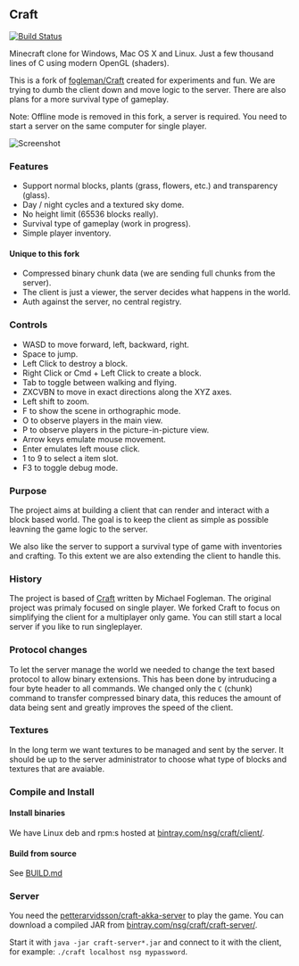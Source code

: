 ## Craft

[![Build Status](https://travis-ci.org/nsg/Craft.svg?branch=master)](https://travis-ci.org/nsg/Craft)

Minecraft clone for Windows, Mac OS X and Linux. Just a few thousand lines of C using modern OpenGL (shaders).

This is a fork of [fogleman/Craft](https://github.com/fogleman/Craft) created for experiments and fun. We are trying to dumb the client down and move logic to the server. There are also plans for a more survival type of gameplay.

Note: Offline mode is removed in this fork, a server is required. You need to start a server on the same computer for single player.

![Screenshot](http://i.imgur.com/MCkqcUY.png)

### Features

* Support normal blocks, plants (grass, flowers, etc.) and transparency (glass).
* Day / night cycles and a textured sky dome.
* No height limit (65536 blocks really).
* Survival type of gameplay (work in progress).
* Simple player inventory.

#### Unique to this fork

* Compressed binary chunk data (we are sending full chunks from the server).
* The client is just a viewer, the server decides what happens in the world.
* Auth against the server, no central registry.

### Controls

- WASD to move forward, left, backward, right.
- Space to jump.
- Left Click to destroy a block.
- Right Click or Cmd + Left Click to create a block.
- Tab to toggle between walking and flying.
- ZXCVBN to move in exact directions along the XYZ axes.
- Left shift to zoom.
- F to show the scene in orthographic mode.
- O to observe players in the main view.
- P to observe players in the picture-in-picture view.
- Arrow keys emulate mouse movement.
- Enter emulates left mouse click.
- 1 to 9 to select a item slot.
- F3 to toggle debug mode.

### Purpose

The project aims at building a client that can render and interact with a block based world. The goal is to keep the client as simple as possible leavning the game logic to the server.

We also like the server to support a survival type of game with inventories and crafting. To this extent we are also extending the client to handle this.

### History

The project is based of [Craft](https://github.com/fogleman/Craft) written by Michael Fogleman. The original project was primaly focused on single player. We forked Craft to focus on simplifying the client for a multiplayer only game. You can still start a local server if you like to run singleplayer.

### Protocol changes

To let the server manage the world we needed to change the text based protocol to allow binary extensions. This has been done by intruducing a four byte header to all commands. We changed only the `C` (chunk) command to transfer compressed binary data, this reduces the amount of data being sent and greatly improves the speed of the client.

### Textures

In the long term we want textures to be managed and sent by the server.  It should be up to the server administrator to choose what type of blocks and textures that are avaiable.

### Compile and Install

#### Install binaries

We have Linux deb and rpm:s hosted at [bintray.com/nsg/craft/client/](https://bintray.com/nsg/craft/client/view#files).

#### Build from source

See [BUILD.md](BUILD.md)

### Server

You need the [petterarvidsson/craft-akka-server](https://github.com/petterarvidsson/craft-akka-server) to play the game.
You can download a compiled JAR from [bintray.com/nsg/craft/craft-server/](https://bintray.com/nsg/craft/craft-server/view#files).

Start it with `java -jar craft-server*.jar` and connect to it with the client, for example: `./craft localhost nsg mypassword`.

